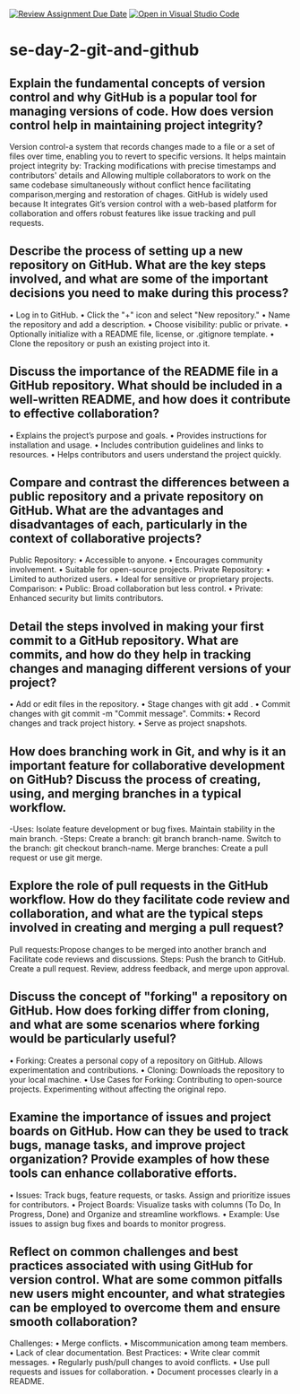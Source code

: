 [![Review Assignment Due Date](https://classroom.github.com/assets/deadline-readme-button-22041afd0340ce965d47ae6ef1cefeee28c7c493a6346c4f15d667ab976d596c.svg)](https://classroom.github.com/a/8wgCKhpZ)
[![Open in Visual Studio Code](https://classroom.github.com/assets/open-in-vscode-2e0aaae1b6195c2367325f4f02e2d04e9abb55f0b24a779b69b11b9e10269abc.svg)](https://classroom.github.com/online_ide?assignment_repo_id=18768079&assignment_repo_type=AssignmentRepo)
# se-day-2-git-and-github
## Explain the fundamental concepts of version control and why GitHub is a popular tool for managing versions of code. How does version control help in maintaining project integrity?
Version control-a system that records changes made to a file or a set of files over time, enabling you to revert to specific versions.
It helps maintain project integrity by:
Tracking modifications with precise timestamps and contributors' details and Allowing multiple collaborators to work on the same codebase simultaneously without conflict hence facilitating comparison,merging and restoration of chages. 
GitHub is widely used because It integrates Git’s version control with a web-based platform for collaboration and offers robust features like issue tracking and pull  requests.
## Describe the process of setting up a new repository on GitHub. What are the key steps involved, and what are some of the important decisions you need to make during this process?
•	Log in to GitHub.
•	Click the "+" icon and select "New repository."
•	Name the repository and add a description.
•	Choose visibility: public or private.
•	Optionally initialize with a README file, license, or .gitignore template.
•	Clone the repository or push an existing project into it.

## Discuss the importance of the README file in a GitHub repository. What should be included in a well-written README, and how does it contribute to effective collaboration?
•	Explains the project’s purpose and goals.
•	Provides instructions for installation and usage.
•	Includes contribution guidelines and links to resources.
•	Helps contributors and users understand the project quickly.

## Compare and contrast the differences between a public repository and a private repository on GitHub. What are the advantages and disadvantages of each, particularly in the context of collaborative projects?
Public Repository:
•	Accessible to anyone.
•	Encourages community involvement.
•	Suitable for open-source projects.
Private Repository:
•	Limited to authorized users.
•	Ideal for sensitive or proprietary projects.
Comparison:
•	Public: Broad collaboration but less control.
•	Private: Enhanced security but limits contributors.

## Detail the steps involved in making your first commit to a GitHub repository. What are commits, and how do they help in tracking changes and managing different versions of your project?
•	Add or edit files in the repository.
•	Stage changes with git add <filename>.
•	Commit changes with git commit -m "Commit message".
Commits:
•	Record changes and track project history.
•	Serve as project snapshots.

## How does branching work in Git, and why is it an important feature for collaborative development on GitHub? Discuss the process of creating, using, and merging branches in a typical workflow.
-Uses: 
Isolate feature development or bug fixes.
Maintain stability in the main branch.
-Steps: 
Create a branch: git branch branch-name.
Switch to the branch: git checkout branch-name.
Merge branches: Create a pull request or use git merge.
## Explore the role of pull requests in the GitHub workflow. How do they facilitate code review and collaboration, and what are the typical steps involved in creating and merging a pull request?
Pull requests:Propose changes to be merged into another branch and Facilitate code reviews and discussions.	
Steps: 
Push the branch to GitHub.
Create a pull request.
Review, address feedback, and merge upon approval.


## Discuss the concept of "forking" a repository on GitHub. How does forking differ from cloning, and what are some scenarios where forking would be particularly useful?
•	Forking: 
Creates a personal copy of a repository on GitHub.
Allows experimentation and contributions.
•	Cloning: 
Downloads the repository to your local machine.
•	Use Cases for Forking: 
Contributing to open-source projects.
Experimenting without affecting the original repo.

## Examine the importance of issues and project boards on GitHub. How can they be used to track bugs, manage tasks, and improve project organization? Provide examples of how these tools can enhance collaborative efforts.
•	Issues: 
Track bugs, feature requests, or tasks.
Assign and prioritize issues for contributors.
•	Project Boards: Visualize tasks with columns (To Do, In Progress, Done) and 
Organize and streamline workflows.
•	Example: Use issues to assign bug fixes and boards to monitor progress.

## Reflect on common challenges and best practices associated with using GitHub for version control. What are some common pitfalls new users might encounter, and what strategies can be employed to overcome them and ensure smooth collaboration?
Challenges:
•	Merge conflicts.
•	Miscommunication among team members.
•	Lack of clear documentation.
Best Practices:
•	Write clear commit messages.
•	Regularly push/pull changes to avoid conflicts.
•	Use pull requests and issues for collaboration.
•	Document processes clearly in a README.
